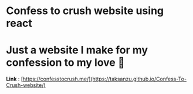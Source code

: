 # Confess to crush website using react
# Just a website I make for my confession to my love 🥰
**Link** : [https://confesstocrush.me/](https://taksanzu.github.io/Confess-To-Crush-website/)
